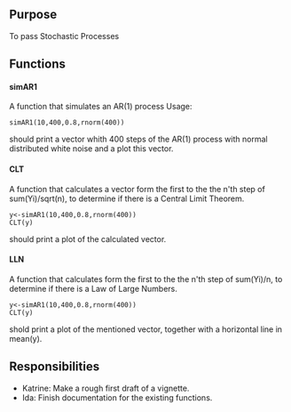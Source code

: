 ## Purpose
To pass Stochastic Processes
## Functions

#### simAR1
A function that simulates an AR(1) process
Usage: 
```
simAR1(10,400,0.8,rnorm(400))
```
should print a vector whith 400 steps of the AR(1) process with normal distributed white noise and a plot this vector.

#### CLT
A function that calculates a vector form the first to the the n'th step of sum(Yi)/sqrt(n), to determine if there is a Central Limit Theorem.

```
y<-simAR1(10,400,0.8,rnorm(400))
CLT(y)
```
should print a plot of the calculated vector.

#### LLN
A function that calculates form the first to the the n'th step of sum(Yi)/n, to determine if there is a Law of Large Numbers.

```
y<-simAR1(10,400,0.8,rnorm(400))
CLT(y)
```
shold print a plot of the mentioned vector, together with a horizontal line in mean(y).

## Responsibilities

* Katrine: Make a rough first draft of a vignette.
* Ida: Finish documentation for the existing functions.
